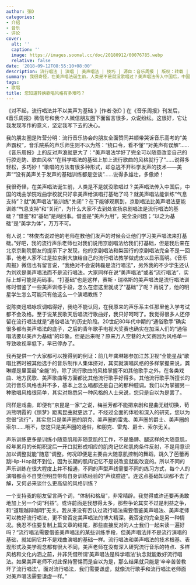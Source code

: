 ```yaml
---
author: 张D
categories:
- 介绍
- 音乐
- 评论
cover:
  alt: ''
  caption: ''
  image: https://images.soomal.cc/doc/20180912/00076785.webp
  relative: false
date: '2018-09-12T08:55:10+08:00'
description: 流行唱法 | 演唱 | 美声唱法 | 技巧 | 源自：音乐周报 | 版权：转载 |  平均/总评分：10.00/100
summary: 我很奇怪，在美声唱法诞生前，人类是不是就没歌唱过？美声唱法传入中国后，中国的戏曲学院戏曲学校就只好拿美声给演唱打基础了吗？就美声唱法能训练“气息支持”？就“美声唱法”能训练“关闭”？
tags:
- 歌唱
title: 您知道转换歌唱风格有多难吗？
---
```


《对不起，流行唱法并不以美声为基础 》[作者:张D ]
在《音乐周报》刊发后，《音乐周报》微信号和我个人微信朋友圈下面留言很多，众说纷纭。这很好，它让我发现写作的意义，坚定我写下去的决心。

我的朋友圈是阵营分明：流行音乐协会的朋友全面赞同并顺带哭诉音乐高考的“美声霸权”，音乐院系的声乐师生则不以为然：“绕口令，看不懂”“对美声有误解”……《音乐周报》上的反对声浪就更大了：“美声唱法学好了完全可以随意改变自己的行腔走韵、歌曲风格”“在科学唱法的基础上加上流行歌曲的风格就行了”……说得多轻松，多巧妙！“歌唱的方法有很多种形式，却总逃不开科学发声的技术――美声”“没有美声关于发声的基础训练都是空谈”……说得多雄壮，多傲娇！

我很奇怪，在美声唱法诞生前，人类是不是就没歌唱过？美声唱法传入中国后，中国的戏曲学院戏曲学校就只好拿美声给演唱打基础了吗？就美声唱法能训练“气息支持”？就“美声唱法”能训练“关闭”？在下能够观察到，京剧唱法比美声唱法更能训练“气息支持”和“关闭”，为什么大家不去到处宣扬京剧唱法是流行唱法的基础？“借鉴”和“基础”是两回事。借鉴是“美声为用”，完全没问题；“以之为基础”是“美学为体”，万万不可。

有人说：“林俊杰说过他的老师在教他们发声的时候会让他们学习美声唱法来打基础。”好吧，我的流行声乐老师也对我们说用京剧唱法给我们打基础，但是我后来在北京京剧院朋友的提示下才发现，他的京剧唱法和梨园行的京剧唱法完全不是一回事，他老人家不过是拉京剧大旗给自己的流行唱法教学做虎皮以显示高明。《音乐周报》微信也有留言说，“我绝对不会说韩磊是流行唱法”，另外我的不少学生还认为刘欢是美声唱法而不是流行唱法。大家同样在说“美声唱法”或者“流行唱法”，实际上却可能是两码事。“打基础”也是这样，赛斯・瑞格斯的美声唱法是流行唱法训练时借鉴了一些美声训练手段，怎么在您这里就成了“基础”了呢？再说了，他的明星学生怎么可能只有他这么一个演唱教练？

说陈奕迅唱咏叹调唱得好，我绝不能认同，在我原来的声乐系主任那里他入学考试都不会及格。至于说某民歌天后唱流行歌曲好，我只好呵呵了。我觉得很多人还停留在流行唱法就是“通俗唱法”的历史阶段。20世纪80年代中期的“通俗歌手”确实很多都有美声唱法的底子，之后的青年歌手电视大奖赛也确实在加深人们的“通俗唱法要以美声为基础”的印象。但是后来呢？原来万人空巷的大奖赛因为风格单一导致收视率低下，早已停办了。

我再提供一个大家都可以搜得到的例证：前几年龚琳娜参加江苏卫视“全能星战”歌唱比赛时被其他选手的音乐制作人集体挤对，其实就演唱风格的多样掌握来说，龚琳娜是里面最“全能”的，除了流行歌曲的风格掌握不如其他歌手之外，在各类戏曲、地方民歌、美声歌曲等方面都比其他流行歌手好得多。其他流行歌手所擅长的流行音乐风格也并不多，基本上怎么唱都还是自己的那种腔调。我们以为掌握另一种歌唱风格很简单，其实对熟悉另一种风格的人士来说，您只是自以为是罢了。

同样是戏曲，即便有“京昆是一家”之说，梅兰芳都不能把京剧和昆曲无缝切换，荀派熊明霞的《惊梦》距离昆曲就更远了。不经过全面的体验和深入的研究，您以为您很“流行”，其实您只是美声圈的朋克、美声圈的雷鬼、美声圈的爵士、美声圈的索尔……哦不，您这只是美声圈的通俗，和朋克、雷鬼、爵士、索尔无关。

声乐训练更多是训练小随意肌和非随意肌的工作，不是胳膊、腿这样的大随意肌，经年累月的长期积淀后一开口就形成相应的肌肉记忆和肌肉条件反射，不是用意识加以调整就能“随意”调整。何况即便是主要由大随意肌控制的舞蹈，跳久了芭蕾再跳Hip-Hop就不到位，因为长期的肌肉记忆不是说改变就能改变的。所以不同的声乐训练在很大程度上并不相通，不同的声型声线需要不同的练习方式，每个人的演唱都会不自觉但明显带有自身训练经验的“声纹腔迹”。连这点基础知识都不去了解，又何必来谈什么更高级的风格训练？

一个支持我的朋友留言两个词，“体制和格局”，非常精辟。我觉得或许还要再勇敢地加上另一个词“利益”。或许前面是我想得太多，那些争论其实不过是利益之争，和“道理越辩越明”无关。我从来没有否认过流行唱法需要借鉴美声唱法、美声老师可以教好流行唱法，更不曾否定美声唱法的博大精深。我否定的完全是另一种情况。我忍不住要复制上篇文章的结尾，那些直接反对的人士我们一起来读一遍好吗？“流行唱法需要借鉴美声唱法的某些训练手段，但美声唱法并不是流行演唱的基础，就如同它并不是戏曲演唱的基础一样。流行唱法和美声唱法的技术根基、表现形式及美学观念都有很大不同，美声老师在没有深入研究流行音乐的特点、多样风格和文化内涵之前，并非凭借所谓‘美声唱法是科学唱法’执念就能教好流行唱法。如果美声老师不对此保持警惕而是自以为是，那么结果就只能是‘辛辛苦苦教坏了流行唱法’。面对流行唱法，我们需要谦虚，就像流行歌手和流行唱法老师面对美声唱法需要谦虚一样。”